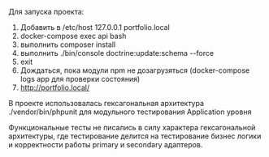Для запуска проекта:
1. Добавить в /etc/host 127.0.0.1 portfolio.local
2. docker-compose exec api bash
3. выполнить composer install
4. выполнить ./bin/console doctrine:update:schema --force
5. exit
6. Дождаться, пока модули npm не дозагрузяться (docker-compose logs app для проверки состояния)
7. http://portfolio.local/

В проекте использовалась гексагональная архитектура
./vendor/bin/phpunit для модульного тестирования Application уровня

Функциональные тесты не писались в силу характера гексагональной
архитектуры, где тестирование делится на тестирование бизнес логики и
 корректности работы primary и secondary адаптеров.
